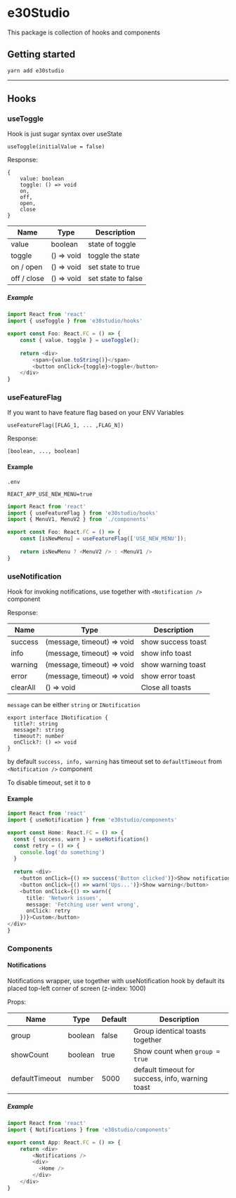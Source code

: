 # e30Studio

This package is collection of hooks and components

## Getting started

```
yarn add e30studio
```

---

## Hooks

### useToggle

Hook is just sugar syntax over useState 

`useToggle(initialValue = false)`

Response:

```
{ 
    value: boolean
    toggle: () => void
    on, 
    off,
    open, 
    close
}
```

| Name        | Type       | Description        |
|-------------|------------|--------------------|
| value       | boolean    | state of toggle    |
| toggle      | () => void | toggle the state   |
| on / open   | () => void | set state to true  |
| off / close | () => void | set state to false |

##### Example

```typescript jsx
import React from 'react'
import { useToggle } from 'e30studio/hooks'

export const Foo: React.FC = () => {
    const { value, toggle } = useToggle();
    
    return <div>
        <span>{value.toString()}</span>
        <button onClick={toggle}>toggle</button>
    </div>
}
```

### useFeatureFlag

If you want to have feature flag based on your ENV Variables

`useFeatureFlag([FLAG_1, ... ,FLAG_N])`

Response:

```
[boolean, ..., boolean]
```

#### Example

`.env`
```
REACT_APP_USE_NEW_MENU=true
```

```typescript jsx
import React from 'react'
import { useFeatureFlag } from 'e30studio/hooks'
import { MenuV1, MenuV2 } from './components'

export const Foo: React.FC = () => {
    const [isNewMenu] = useFeatureFlag(['USE_NEW_MENU']);
    
    return isNewMenu ? <MenuV2 /> : <MenuV1 /> 
}
```

### useNotification
Hook for invoking notifications, use together with `<Notification />` component

Response:

| Name     | Type                       | Description        |
|----------|----------------------------|--------------------|
| success  | (message, timeout) => void | show success toast |
| info     | (message, timeout) => void | show info toast    |
| warning  | (message, timeout) => void | show warning toast |
| error    | (message, timeout) => void | show error toast   |
| clearAll | () => void                 | Close all toasts   |

`message` can be either `string` or `INotification`

```
export interface INotification {
  title?: string
  message?: string
  timeout?: number
  onClick?: () => void
}
```

by default `success, info, warning` has timeout set to `defaultTimeout` from `<Notification />` component

To disable timeout, set it to `0`

#### Example

```typescript jsx
import React from 'react'
import { useNotification } from 'e30studio/components'

export const Home: React.FC = () => {
  const { success, warn } = useNotification()
  const retry = () => { 
    console.log('do something')
  }
  
  return <div>
    <button onClick={() => success('Button clicked')}>Show notification</button>
    <button onClick={() => warn('Ups...')}>Show warning</button>
    <button onClick={() => warn({
      title: 'Network issues',
      message: 'Fetching user went wrong',
      onClick: retry
    })}>Custom</button>
</div>
}
```

### Components

#### Notifications

Notifications wrapper, use together with useNotification hook
by default its placed top-left corner of screen (z-index: 1000)

Props:

| Name           | Type    | Default | Description                                      |
|----------------|---------|---------|--------------------------------------------------|
| group          | boolean | false   | Group identical toasts together                  |
| showCount      | boolean | true    | Show count when `group = true`                   |
| defaultTimeout | number  | 5000    | default timeout for success, info, warning toast |


##### Example

```typescript jsx
import React from 'react'
import { Notifications } from 'e30studio/components'

export const App: React.FC = () => {
    return <div>
        <Notifications />
        <div>
          <Home />
        </div>
    </div>
}
```
